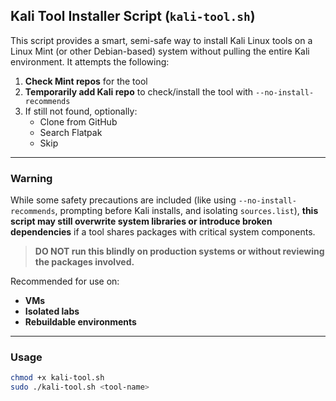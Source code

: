 ## Kali Tool Installer Script (`kali-tool.sh`)

This script provides a smart, semi-safe way to install Kali Linux tools on a Linux Mint (or other Debian-based) system without pulling the entire Kali environment. It attempts the following:

1. **Check Mint repos** for the tool
2. **Temporarily add Kali repo** to check/install the tool with `--no-install-recommends`
3. If still not found, optionally:
   - Clone from GitHub
   - Search Flatpak
   - Skip

---

### Warning

While some safety precautions are included (like using `--no-install-recommends`, prompting before Kali installs, and isolating `sources.list`), **this script may still overwrite system libraries or introduce broken dependencies** if a tool shares packages with critical system components.

> **DO NOT run this blindly on production systems or without reviewing the packages involved.**

Recommended for use on:
- **VMs**
- **Isolated labs**
- **Rebuildable environments**

---

### Usage

```bash
chmod +x kali-tool.sh
sudo ./kali-tool.sh <tool-name>